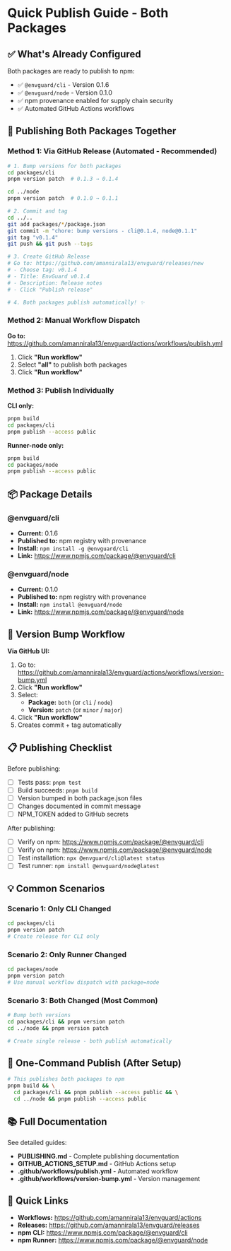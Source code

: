 # Quick Publish Guide - Both Packages

## ✅ What's Already Configured

Both packages are ready to publish to npm:

- ✅ `@envguard/cli` - Version 0.1.6
- ✅ `@envguard/node` - Version 0.1.0
- ✅ npm provenance enabled for supply chain security
- ✅ Automated GitHub Actions workflows

## 🚀 Publishing Both Packages Together

### Method 1: Via GitHub Release (Automated - Recommended)

```bash
# 1. Bump versions for both packages
cd packages/cli
pnpm version patch  # 0.1.3 → 0.1.4

cd ../node
pnpm version patch  # 0.1.0 → 0.1.1

# 2. Commit and tag
cd ../..
git add packages/*/package.json
git commit -m "chore: bump versions - cli@0.1.4, node@0.1.1"
git tag "v0.1.4"
git push && git push --tags

# 3. Create GitHub Release
# Go to: https://github.com/amannirala13/envguard/releases/new
# - Choose tag: v0.1.4
# - Title: EnvGuard v0.1.4
# - Description: Release notes
# - Click "Publish release"

# 4. Both packages publish automatically! ✨
```

### Method 2: Manual Workflow Dispatch

**Go to:** https://github.com/amannirala13/envguard/actions/workflows/publish.yml

1. Click **"Run workflow"**
2. Select **"all"** to publish both packages
3. Click **"Run workflow"**

### Method 3: Publish Individually

**CLI only:**

```bash
pnpm build
cd packages/cli
pnpm publish --access public
```

**Runner-node only:**

```bash
pnpm build
cd packages/node
pnpm publish --access public
```

## 📦 Package Details

### @envguard/cli

- **Current:** 0.1.6
- **Published to:** npm registry with provenance
- **Install:** `npm install -g @envguard/cli`
- **Link:** https://www.npmjs.com/package/@envguard/cli

### @envguard/node

- **Current:** 0.1.0
- **Published to:** npm registry with provenance
- **Install:** `npm install @envguard/node`
- **Link:** https://www.npmjs.com/package/@envguard/node

## 🔄 Version Bump Workflow

**Via GitHub UI:**

1. Go to: https://github.com/amannirala13/envguard/actions/workflows/version-bump.yml
2. Click **"Run workflow"**
3. Select:
   - **Package:** `both` (or `cli` / `node`)
   - **Version:** `patch` (or `minor` / `major`)
4. Click **"Run workflow"**
5. Creates commit + tag automatically

## 📋 Publishing Checklist

Before publishing:

- [ ] Tests pass: `pnpm test`
- [ ] Build succeeds: `pnpm build`
- [ ] Version bumped in both package.json files
- [ ] Changes documented in commit message
- [ ] NPM_TOKEN added to GitHub secrets

After publishing:

- [ ] Verify on npm: https://www.npmjs.com/package/@envguard/cli
- [ ] Verify on npm: https://www.npmjs.com/package/@envguard/node
- [ ] Test installation: `npx @envguard/cli@latest status`
- [ ] Test runner: `npm install @envguard/node@latest`

## 💡 Common Scenarios

### Scenario 1: Only CLI Changed

```bash
cd packages/cli
pnpm version patch
# Create release for CLI only
```

### Scenario 2: Only Runner Changed

```bash
cd packages/node
pnpm version patch
# Use manual workflow dispatch with package=node
```

### Scenario 3: Both Changed (Most Common)

```bash
# Bump both versions
cd packages/cli && pnpm version patch
cd ../node && pnpm version patch

# Create single release - both publish automatically
```

## 🎯 One-Command Publish (After Setup)

```bash
# This publishes both packages to npm
pnpm build && \
  cd packages/cli && pnpm publish --access public && \
  cd ../node && pnpm publish --access public
```

## 📚 Full Documentation

See detailed guides:

- **PUBLISHING.md** - Complete publishing documentation
- **GITHUB_ACTIONS_SETUP.md** - GitHub Actions setup
- **.github/workflows/publish.yml** - Automated workflow
- **.github/workflows/version-bump.yml** - Version management

## 🔗 Quick Links

- **Workflows:** https://github.com/amannirala13/envguard/actions
- **Releases:** https://github.com/amannirala13/envguard/releases
- **npm CLI:** https://www.npmjs.com/package/@envguard/cli
- **npm Runner:** https://www.npmjs.com/package/@envguard/node
